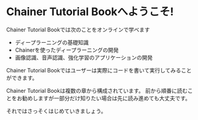 # Chainer Tutorial Bookへようこそ!

Chainer Tutorial Bookでは次のことをオンラインで学べます

* ディープラーニングの基礎知識
* Chainerを使ったディープラーニングの開発
* 画像認識、音声認識、強化学習のアプリケーションの開発

Chainer Tutorial Bookではユーザーは実際にコードを書いて実行してみることができます。

Chainer Tutorial Bookは複数の章から構成されています。
前から順番に読むことをお勧めしますが一部分だけ知りたい場合は先に読み進めても大丈夫です。

それではさっそくはじめていきましょう。


